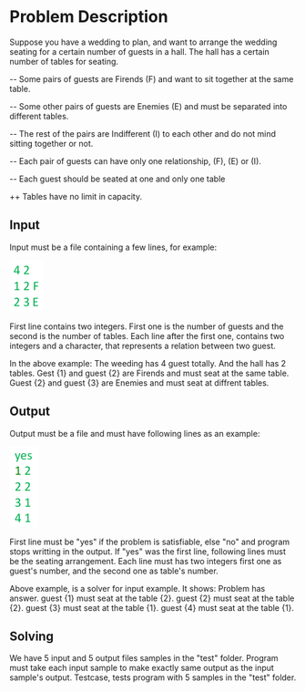 # Problem Description
Suppose you have a wedding to plan, and want to arrange the wedding seating for a certain
number of guests in a hall. The hall has a certain number of tables for seating.

-- Some pairs of guests are Firends (F) and want to sit together at the same table.

-- Some other pairs of guests are Enemies (E) and must be separated into different tables.

-- The rest of the pairs are Indifferent (I) to each other and do not mind sitting together or not.

-- Each pair of guests can have only one relationship, (F), (E) or (I).

-- Each guest should be seated at one and only one table

++ Tables have no limit in capacity.

## Input
Input must be a file containing a few lines, for example:

![alt tag](https://github.com/aly78ahmady/satisfy-algorithm/raw/master/inexample.png)

First line contains two integers. First one is the number of guests and the second is the number of tables.
Each line after the first one, contains two integers and a character, that represents a relation between two guest. 

In the above example: The weeding has 4 guest totally. And the hall has 2 tables. Gest {1} and guest {2} are Firends and must seat at the same table. Guest {2} and guest {3} are Enemies and must seat at diffrent tables.

## Output
Output must be a file and must have following lines as an example:

![alt tag](https://github.com/aly78ahmady/satisfy-algorithm/raw/master/outexample.png)

First line must be "yes" if the problem is satisfiable, else "no" and program stops writting in the output.
If "yes" was the first line, following lines must be the seating arrangement. Each line must has two integers first one as guest's number, and the second one as table's number.

Above example, is a solver for input example. It shows: Problem has answer. guest {1} must seat at the table {2}. guest {2} must seat at the table {2}. guest {3} must seat at the table {1}. guest {4} must seat at the table {1}.

## Solving

We have 5 input and 5 output files samples in the "test" folder.
Program must take each input sample to make exactly same output as the input sample's output.
Testcase, tests program with 5 samples in the "test" folder.
